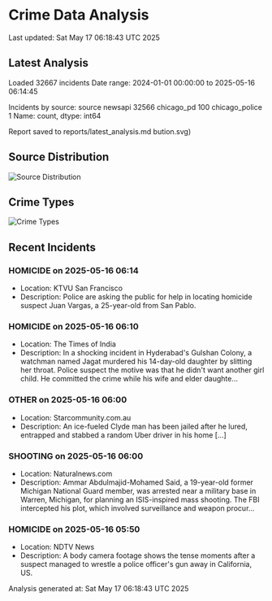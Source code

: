 # Crime Data Analysis
Last updated: Sat May 17 06:18:43 UTC 2025

## Latest Analysis

Loaded 32667 incidents
Date range: 2024-01-01 00:00:00 to 2025-05-16 06:14:45

Incidents by source:
source
newsapi           32566
chicago_pd          100
chicago_police        1
Name: count, dtype: int64

Report saved to reports/latest_analysis.md
bution.svg)

## Source Distribution
![Source Distribution](images/source_distribution.svg)

## Crime Types
![Crime Types](images/crime_types.svg)

## Recent Incidents

### HOMICIDE on 2025-05-16 06:14
- Location: KTVU San Francisco
- Description: Police are asking the public for help in locating homicide suspect Juan Vargas, a 25-year-old from San Pablo.


### HOMICIDE on 2025-05-16 06:10
- Location: The Times of India
- Description: In a shocking incident in Hyderabad's Gulshan Colony, a watchman named Jagat murdered his 14-day-old daughter by slitting her throat. Police suspect the motive was that he didn't want another girl child. He committed the crime while his wife and elder daughte…


### OTHER on 2025-05-16 06:00
- Location: Starcommunity.com.au
- Description: An ice-fueled Clyde man has been jailed after he lured, entrapped and stabbed a random Uber driver in his home […]


### SHOOTING on 2025-05-16 06:00
- Location: Naturalnews.com
- Description: Ammar Abdulmajid-Mohamed Said, a 19-year-old former Michigan National Guard member, was arrested near a military base in Warren, Michigan, for planning an ISIS-inspired mass shooting. The FBI intercepted his plot, which involved surveillance and weapon procur…


### HOMICIDE on 2025-05-16 05:50
- Location: NDTV News
- Description: A body camera footage shows the tense moments after a suspect managed to wrestle a police officer&#039;s gun away in California, US.

Analysis generated at: Sat May 17 06:18:43 UTC 2025
